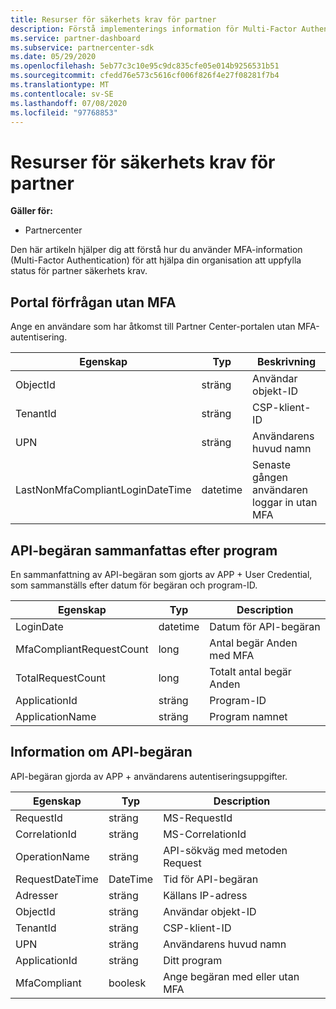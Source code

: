 ```yaml
---
title: Resurser för säkerhets krav för partner
description: Förstå implementerings information för Multi-Factor Authentication (MFA) för att uppfylla partner säkerhets kraven.
ms.service: partner-dashboard
ms.subservice: partnercenter-sdk
ms.date: 05/29/2020
ms.openlocfilehash: 5eb77c3c10e95c9dc835cfe05e014b9256531b51
ms.sourcegitcommit: cfedd76e573c5616cf006f826f4e27f08281f7b4
ms.translationtype: MT
ms.contentlocale: sv-SE
ms.lasthandoff: 07/08/2020
ms.locfileid: "97768853"
---
```

# <a name="partner-security-requirements-resources"></a>Resurser för säkerhets krav för partner

**Gäller för:**

- Partnercenter

Den här artikeln hjälper dig att förstå hur du använder MFA-information (Multi-Factor Authentication) för att hjälpa din organisation att uppfylla status för partner säkerhets krav. 

## <a name="portal-request-without-mfa"></a>Portal förfrågan utan MFA

Ange en användare som har åtkomst till Partner Center-portalen utan MFA-autentisering.

| Egenskap                            | Typ            | Beskrivning                           |
|-------------------------------------|-----------------|---------------------------------------|
| ObjectId                            | sträng          | Användar objekt-ID                        |
| TenantId                            | sträng          | CSP-klient-ID                         |
| UPN                                 | sträng          | Användarens huvud namn                   |
| LastNonMfaCompliantLoginDateTime    | datetime        | Senaste gången användaren loggar in utan MFA |


## <a name="api-request-summarized-by-application"></a>API-begäran sammanfattas efter program

En sammanfattning av API-begäran som gjorts av APP + User Credential, som sammanställs efter datum för begäran och program-ID.

| Egenskap                            | Typ            | Description               |
|-------------------------------------|-----------------|---------------------------|
| LoginDate                           | datetime        | Datum för API-begäran          |
| MfaCompliantRequestCount            | long            | Antal begär Anden med MFA    |
| TotalRequestCount                   | long            | Totalt antal begär Anden       |
| ApplicationId                       | sträng          | Program-ID        |
| ApplicationName                     | sträng          | Program namnet      |


## <a name="api-request-details"></a>Information om API-begäran

API-begäran gjorda av APP + användarens autentiseringsuppgifter. 

| Egenskap                            | Typ            | Description                              |
|-------------------------------------|-----------------|------------------------------------------|
| RequestId                           | sträng          | MS-RequestId                             |
| CorrelationId                       | sträng          | MS-CorrelationId                         |
| OperationName                       | sträng          | API-sökväg med metoden Request         |
| RequestDateTime                     | DateTime        | Tid för API-begäran                     |
| Adresser                           | sträng          | Källans IP-adress                        |
| ObjectId                            | sträng          | Användar objekt-ID                           |
| TenantId                            | sträng          | CSP-klient-ID                            |
| UPN                                 | sträng          | Användarens huvud namn                      |
| ApplicationId                       | sträng          | Ditt program                         |
| MfaCompliant                        | boolesk            | Ange begäran med eller utan MFA |
